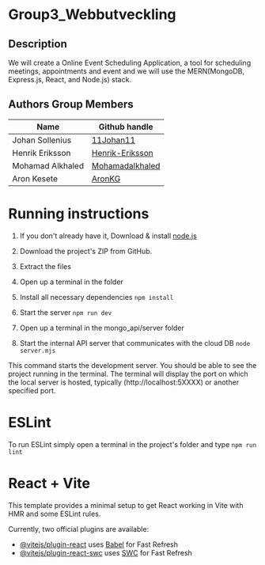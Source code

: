# Group3_Webbutveckling 


## Description

We will create a Online Event Scheduling Application, a tool for scheduling meetings, appointments and event and we will use the MERN(MongoDB, Express.js, React, and Node.js) stack.


## Authors Group Members

| Name             | Github handle     |
|------------------|-------------------|
| Johan Sollenius  | [11Johan11](https://github.com/11Johan11) | 
| Henrik Eriksson  | [Henrik-Eriksson](https://github.com/Henrik-Eriksson) |
| Mohamad Alkhaled | [Mohamadalkhaled](https://github.com/Mohamadalkhaled) | 
| Aron Kesete      | [AronKG](https://github.com/AronKG) | 

# Running instructions
  1. If you don't already have it, Download & install [node.js](https://nodejs.org/en/download)
  
  2. Download the project's ZIP from GitHub.

  3. Extract the files

  4. Open up a terminal in the folder
  
  5. Install all necessary dependencies
    ``` npm install ```

  6. Start the server
    ```npm run dev```

  8. Open up a terminal in the mongo_api/server folder

  10. Start the internal API server that communicates with the cloud DB
    ```node server.mjs```

  This command starts the development server. You should be able to see the project running in the terminal. The terminal will display the port on which the local server is hosted, typically (http://localhost:5XXXX) or another specified port.

  
# ESLint
  To run ESLint simply open a terminal in the project's folder and type
  ```npm run lint```

# React + Vite

This template provides a minimal setup to get React working in Vite with HMR and some ESLint rules.

Currently, two official plugins are available:

- [@vitejs/plugin-react](https://github.com/vitejs/vite-plugin-react/blob/main/packages/plugin-react/README.md) uses [Babel](https://babeljs.io/) for Fast Refresh
- [@vitejs/plugin-react-swc](https://github.com/vitejs/vite-plugin-react-swc) uses [SWC](https://swc.rs/) for Fast Refresh
